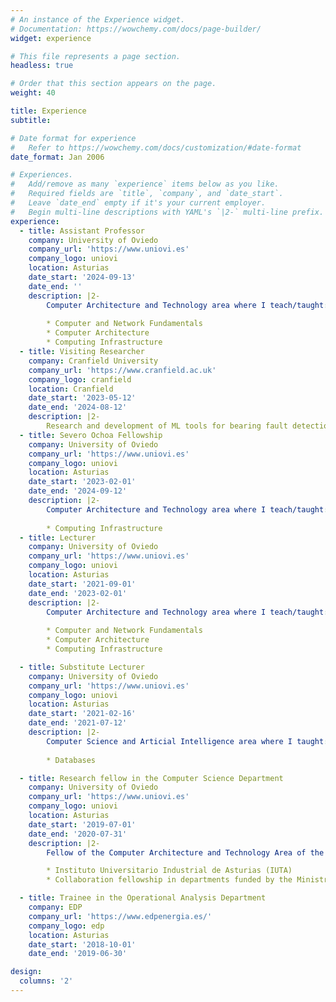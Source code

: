 ```yaml
---
# An instance of the Experience widget.
# Documentation: https://wowchemy.com/docs/page-builder/
widget: experience

# This file represents a page section.
headless: true

# Order that this section appears on the page.
weight: 40

title: Experience
subtitle:

# Date format for experience
#   Refer to https://wowchemy.com/docs/customization/#date-format
date_format: Jan 2006

# Experiences.
#   Add/remove as many `experience` items below as you like.
#   Required fields are `title`, `company`, and `date_start`.
#   Leave `date_end` empty if it's your current employer.
#   Begin multi-line descriptions with YAML's `|2-` multi-line prefix.
experience:
  - title: Assistant Professor
    company: University of Oviedo
    company_url: 'https://www.uniovi.es'
    company_logo: uniovi
    location: Asturias
    date_start: '2024-09-13'
    date_end: ''
    description: |2-
        Computer Architecture and Technology area where I teach/taught:
        
        * Computer and Network Fundamentals
        * Computer Architecture
        * Computing Infrastructure
  - title: Visiting Researcher
    company: Cranfield University
    company_url: 'https://www.cranfield.ac.uk'
    company_logo: cranfield
    location: Cranfield
    date_start: '2023-05-12'
    date_end: '2024-08-12'
    description: |2-
        Research and development of ML tools for bearing fault detection and diagnosis (MS2AE-DTW) providing interpretability and explainability under limited data
  - title: Severo Ochoa Fellowship
    company: University of Oviedo
    company_url: 'https://www.uniovi.es'
    company_logo: uniovi
    location: Asturias
    date_start: '2023-02-01'
    date_end: '2024-09-12'
    description: |2-
        Computer Architecture and Technology area where I teach/taught:
        
        * Computing Infrastructure
  - title: Lecturer
    company: University of Oviedo
    company_url: 'https://www.uniovi.es'
    company_logo: uniovi
    location: Asturias
    date_start: '2021-09-01'
    date_end: '2023-02-01'
    description: |2-
        Computer Architecture and Technology area where I teach/taught:
        
        * Computer and Network Fundamentals
        * Computer Architecture
        * Computing Infrastructure

  - title: Substitute Lecturer
    company: University of Oviedo
    company_url: 'https://www.uniovi.es'
    company_logo: uniovi
    location: Asturias
    date_start: '2021-02-16'
    date_end: '2021-07-12'
    description: |2-
        Computer Science and Articial Intelligence area where I taught:
        
        * Databases

  - title: Research fellow in the Computer Science Department
    company: University of Oviedo
    company_url: 'https://www.uniovi.es'
    company_logo: uniovi
    location: Asturias
    date_start: '2019-07-01'
    date_end: '2020-07-31'
    description: |2-
        Fellow of the Computer Architecture and Technology Area of the Computer Science Department at  the University of Oviedo funded by:

        * Instituto Universitario Industrial de Asturias (IUTA)
        * Collaboration fellowship in departments funded by the Ministry of Education

  - title: Trainee in the Operational Analysis Department
    company: EDP
    company_url: 'https://www.edpenergia.es/'
    company_logo: edp
    location: Asturias
    date_start: '2018-10-01'
    date_end: '2019-06-30'

design:
  columns: '2'
---
```

